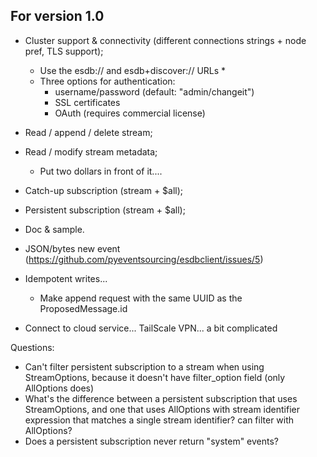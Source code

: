 ## For version 1.0

* Cluster support & connectivity (different connections strings + node pref, TLS
support);
  * Use the esdb:// and esdb+discover:// URLs
    *
  * Three options for authentication:
    * username/password (default: "admin/changeit")
    * SSL certificates
    * OAuth (requires commercial license)
* Read / append / delete stream;
* Read / modify stream metadata;
  * Put two dollars in front of it....
* Catch-up subscription (stream + $all);
* Persistent subscription (stream + $all);
* Doc & sample.

* JSON/bytes new event (https://github.com/pyeventsourcing/esdbclient/issues/5)

* Idempotent writes...
  * Make append request with the same UUID as the ProposedMessage.id

* Connect to cloud service... TailScale VPN... a bit complicated

Questions:

* Can't filter persistent subscription to a stream when using StreamOptions, because it doesn't have filter_option field (only AllOptions does)
* What's the difference between a persistent subscription that uses StreamOptions, and one that uses AllOptions with stream identifier expression that matches a single stream identifier? can filter with AllOptions?
* Does a persistent subscription never return "system" events?
